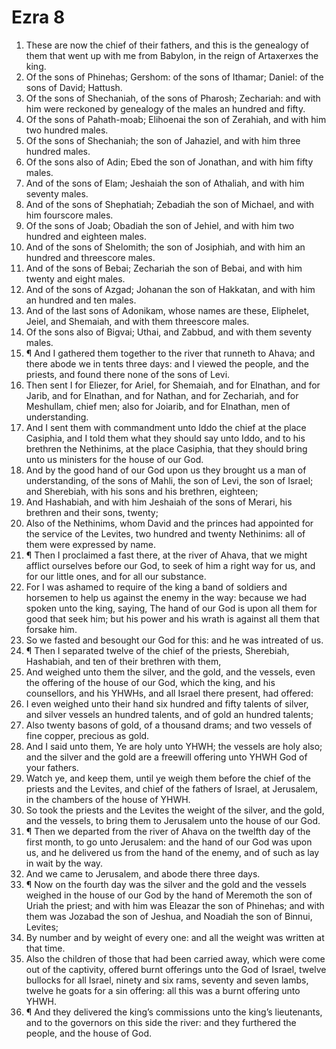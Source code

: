 ﻿# Ezra 8
1. These are now the chief of their fathers, and this is the genealogy of them that went up with me from Babylon, in the reign of Artaxerxes the king. 
2. Of the sons of Phinehas; Gershom: of the sons of Ithamar; Daniel: of the sons of David; Hattush. 
3. Of the sons of Shechaniah, of the sons of Pharosh; Zechariah: and with him were reckoned by genealogy of the males an hundred and fifty. 
4. Of the sons of Pahath-moab; Elihoenai the son of Zerahiah, and with him two hundred males. 
5. Of the sons of Shechaniah; the son of Jahaziel, and with him three hundred males. 
6. Of the sons also of Adin; Ebed the son of Jonathan, and with him fifty males. 
7. And of the sons of Elam; Jeshaiah the son of Athaliah, and with him seventy males. 
8. And of the sons of Shephatiah; Zebadiah the son of Michael, and with him fourscore males. 
9. Of the sons of Joab; Obadiah the son of Jehiel, and with him two hundred and eighteen males. 
10. And of the sons of Shelomith; the son of Josiphiah, and with him an hundred and threescore males. 
11. And of the sons of Bebai; Zechariah the son of Bebai, and with him twenty and eight males. 
12. And of the sons of Azgad; Johanan the son of Hakkatan, and with him an hundred and ten males. 
13. And of the last sons of Adonikam, whose names are these, Eliphelet, Jeiel, and Shemaiah, and with them threescore males. 
14. Of the sons also of Bigvai; Uthai, and Zabbud, and with them seventy males. 
15. ¶ And I gathered them together to the river that runneth to Ahava; and there abode we in tents three days: and I viewed the people, and the priests, and found there none of the sons of Levi. 
16. Then sent I for Eliezer, for Ariel, for Shemaiah, and for Elnathan, and for Jarib, and for Elnathan, and for Nathan, and for Zechariah, and for Meshullam, chief men; also for Joiarib, and for Elnathan, men of understanding. 
17. And I sent them with commandment unto Iddo the chief at the place Casiphia, and I told them what they should say unto Iddo, and to his brethren the Nethinims, at the place Casiphia, that they should bring unto us ministers for the house of our God. 
18. And by the good hand of our God upon us they brought us a man of understanding, of the sons of Mahli, the son of Levi, the son of Israel; and Sherebiah, with his sons and his brethren, eighteen; 
19. And Hashabiah, and with him Jeshaiah of the sons of Merari, his brethren and their sons, twenty; 
20. Also of the Nethinims, whom David and the princes had appointed for the service of the Levites, two hundred and twenty Nethinims: all of them were expressed by name. 
21. ¶ Then I proclaimed a fast there, at the river of Ahava, that we might afflict ourselves before our God, to seek of him a right way for us, and for our little ones, and for all our substance. 
22. For I was ashamed to require of the king a band of soldiers and horsemen to help us against the enemy in the way: because we had spoken unto the king, saying, The hand of our God is upon all them for good that seek him; but his power and his wrath is against all them that forsake him. 
23. So we fasted and besought our God for this: and he was intreated of us. 
24. ¶ Then I separated twelve of the chief of the priests, Sherebiah, Hashabiah, and ten of their brethren with them, 
25. And weighed unto them the silver, and the gold, and the vessels, even the offering of the house of our God, which the king, and his counsellors, and his YHWHs, and all Israel there present, had offered: 
26. I even weighed unto their hand six hundred and fifty talents of silver, and silver vessels an hundred talents, and of gold an hundred talents; 
27. Also twenty basons of gold, of a thousand drams; and two vessels of fine copper, precious as gold. 
28. And I said unto them, Ye are holy unto YHWH; the vessels are holy also; and the silver and the gold are a freewill offering unto YHWH God of your fathers. 
29. Watch ye, and keep them, until ye weigh them before the chief of the priests and the Levites, and chief of the fathers of Israel, at Jerusalem, in the chambers of the house of YHWH. 
30. So took the priests and the Levites the weight of the silver, and the gold, and the vessels, to bring them to Jerusalem unto the house of our God. 
31. ¶ Then we departed from the river of Ahava on the twelfth day of the first month, to go unto Jerusalem: and the hand of our God was upon us, and he delivered us from the hand of the enemy, and of such as lay in wait by the way. 
32. And we came to Jerusalem, and abode there three days. 
33. ¶ Now on the fourth day was the silver and the gold and the vessels weighed in the house of our God by the hand of Meremoth the son of Uriah the priest; and with him was Eleazar the son of Phinehas; and with them was Jozabad the son of Jeshua, and Noadiah the son of Binnui, Levites; 
34. By number and by weight of every one: and all the weight was written at that time. 
35. Also the children of those that had been carried away, which were come out of the captivity, offered burnt offerings unto the God of Israel, twelve bullocks for all Israel, ninety and six rams, seventy and seven lambs, twelve he goats for a sin offering: all this was a burnt offering unto YHWH. 
36. ¶ And they delivered the king’s commissions unto the king’s lieutenants, and to the governors on this side the river: and they furthered the people, and the house of God. 
